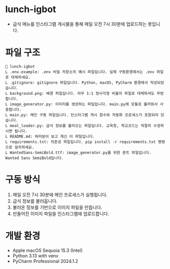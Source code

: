 # lunch-igbot
- 급식 메뉴를 인스타그램 게시물을 통해 매일 오전 7시 30분에 업로드하는 봇입니다.

# 파일 구조
```
📁 lunch-igbot
L .env.example: .env 비밀 저장소의 예시 파일입니다. 실제 구동환경에서는 .env 파일로 대체하세요.
L .gitignore: gitignore 파일입니다. Python, macOS, PyCharm 환경에서 작성되었습니다.
L background.png: 배경 파일입니다. 아무 1:1 정사각형 비율의 파일로 대체하셔도 무방합니다.
L image_generator.py: 이미지를 생성하는 파일입니다. main.py에 모듈로 불러와서 사용합니다.
L main.py: 메인 구동 파일입니다. 인스타그램 게시 함수와 자동화 프로세스가 포함되어 있습니다.
L meal_loader.py: 급식 정보를 불러오는 파일입니다. 교육청, 학교코드는 적절히 수정하시면 됩니다.
L README.md: 여러분이 보고 계신 이 파일입니다.
L requirements.txt: 의존성 파일입니다. pip install -r requirements.txt 명령으로 설치하세요.
L WantedSans-SemiBold.ttf: image_generator.py를 위한 폰트 파일입니다. Wanted Sans SemiBold입니다.
```

# 구동 방식
1. 매일 오전 7시 30분에 메인 프로세스가 실행됩니다. 
2. 급식 정보를 불러옵니다. 
3. 불러온 정보를 기반으로 이미지 파일을 만듭니다.
4. 만들어진 이미지 파일을 인스타그램에 업로드합니다.

# 개발 환경
- Apple macOS Sequoia 15.3 (Intel)
- Python 3.13 with venv
- PyCharm Professional 2024.1.2

